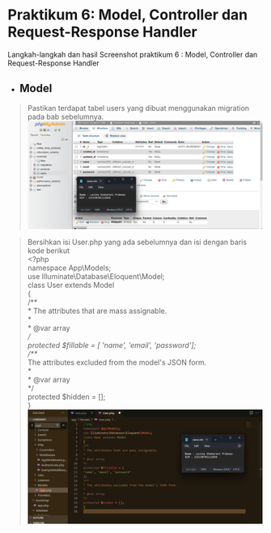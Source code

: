 # Praktikum  6: Model, Controller dan Request-Response Handler

Langkah-langkah dan hasil Screenshot praktikum   6 : Model, Controller dan Request-Response Handler
* ## Model
>  Pastikan terdapat tabel users yang dibuat menggunakan migration pada bab sebelumnya.
![](../Screenshoot/Modul6/1.png)

>  Bersihkan isi User.php yang ada sebelumnya dan isi dengan baris kode berikut
</br><?php
</br>namespace App\Models;
</br>use Illuminate\Database\Eloquent\Model;
</br>class User extends Model
</br>{
</br>/**
</br>* The attributes that are mass assignable.
</br>*
</br>* @var array
</br>*/
</br>protected $fillable = [ 'name', 'email', 'password'];
</br>/**
</br>* The attributes excluded from the model's JSON form.
</br>*
</br>* @var array
</br>*/
</br>protected $hidden = [];
</br>}
![](../Screenshoot/Modul6/2.png)
